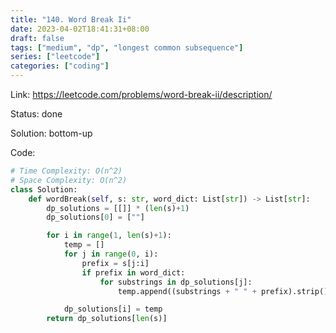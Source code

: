 ```yaml
---
title: "140. Word Break Ii"
date: 2023-04-02T18:41:31+08:00
draft: false
tags: ["medium", "dp", "longest common subsequence"]
series: ["leetcode"]
categories: ["coding"]
---
```


Link: https://leetcode.com/problems/word-break-ii/description/

Status: done

Solution: bottom-up

Code:
```python
# Time Complexity: O(n^2)
# Space Complexity: O(n^2)
class Solution:
    def wordBreak(self, s: str, word_dict: List[str]) -> List[str]:
        dp_solutions = [[]] * (len(s)+1)
        dp_solutions[0] = [""]

        for i in range(1, len(s)+1):
            temp = []
            for j in range(0, i):
                prefix = s[j:i]
                if prefix in word_dict:
                    for substrings in dp_solutions[j]:
                        temp.append((substrings + " " + prefix).strip())

            dp_solutions[i] = temp
        return dp_solutions[len(s)]
```


